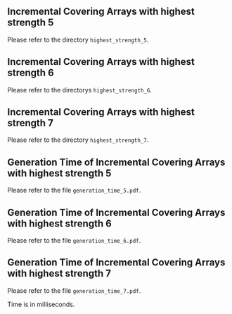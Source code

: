 Incremental Covering Arrays with highest strength 5
-------------------
Please refer to the directory `highest_strength_5`.

Incremental Covering Arrays with highest strength 6
-------------------
Please refer to the directorys `highest_strength_6`.

Incremental Covering Arrays with highest strength 7
-------------------
Please refer to the directory `highest_strength_7`.

Generation Time of Incremental Covering Arrays with highest strength 5
-------------------
Please refer to the file `generation_time_5.pdf`.

Generation Time of Incremental Covering Arrays with highest strength 6
-------------------
Please refer to the file `generation_time_6.pdf`.

Generation Time of Incremental Covering Arrays with highest strength 7
-------------------
Please refer to the file `generation_time_7.pdf`.

Time is in milliseconds.
